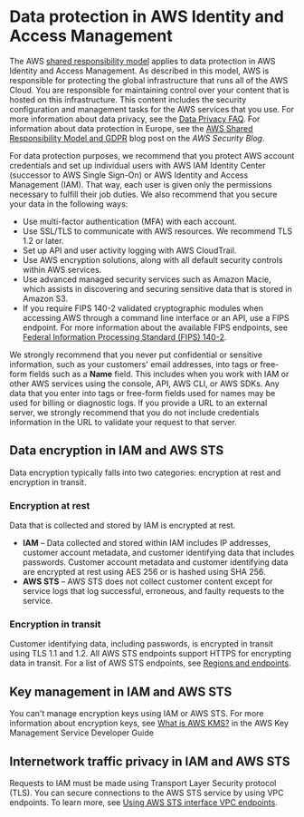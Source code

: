 # Data protection in AWS Identity and Access Management<a name="data-protection"></a>

The AWS [shared responsibility model](http://aws.amazon.com/compliance/shared-responsibility-model/) applies to data protection in AWS Identity and Access Management\. As described in this model, AWS is responsible for protecting the global infrastructure that runs all of the AWS Cloud\. You are responsible for maintaining control over your content that is hosted on this infrastructure\. This content includes the security configuration and management tasks for the AWS services that you use\. For more information about data privacy, see the [Data Privacy FAQ](http://aws.amazon.com/compliance/data-privacy-faq)\. For information about data protection in Europe, see the [AWS Shared Responsibility Model and GDPR](http://aws.amazon.com/blogs/security/the-aws-shared-responsibility-model-and-gdpr/) blog post on the *AWS Security Blog*\.

For data protection purposes, we recommend that you protect AWS account credentials and set up individual users with AWS IAM Identity Center \(successor to AWS Single Sign\-On\) or AWS Identity and Access Management \(IAM\)\. That way, each user is given only the permissions necessary to fulfill their job duties\. We also recommend that you secure your data in the following ways:
+ Use multi\-factor authentication \(MFA\) with each account\.
+ Use SSL/TLS to communicate with AWS resources\. We recommend TLS 1\.2 or later\.
+ Set up API and user activity logging with AWS CloudTrail\.
+ Use AWS encryption solutions, along with all default security controls within AWS services\.
+ Use advanced managed security services such as Amazon Macie, which assists in discovering and securing sensitive data that is stored in Amazon S3\.
+ If you require FIPS 140\-2 validated cryptographic modules when accessing AWS through a command line interface or an API, use a FIPS endpoint\. For more information about the available FIPS endpoints, see [Federal Information Processing Standard \(FIPS\) 140\-2](http://aws.amazon.com/compliance/fips/)\.

We strongly recommend that you never put confidential or sensitive information, such as your customers' email addresses, into tags or free\-form fields such as a **Name** field\. This includes when you work with IAM or other AWS services using the console, API, AWS CLI, or AWS SDKs\. Any data that you enter into tags or free\-form fields used for names may be used for billing or diagnostic logs\. If you provide a URL to an external server, we strongly recommend that you do not include credentials information in the URL to validate your request to that server\.

## Data encryption in IAM and AWS STS<a name="data-encryption"></a>

Data encryption typically falls into two categories: encryption at rest and encryption in transit\.

### Encryption at rest<a name="encryption-at-rest"></a>

Data that is collected and stored by IAM is encrypted at rest\.
+ **IAM** – Data collected and stored within IAM includes IP addresses, customer account metadata, and customer identifying data that includes passwords\. Customer account metadata and customer identifying data are encrypted at rest using AES 256 or is hashed using SHA 256\.
+  **AWS STS** – AWS STS does not collect customer content except for service logs that log successful, erroneous, and faulty requests to the service\. 

### Encryption in transit<a name="encryption-in-transit"></a>

Customer identifying data, including passwords, is encrypted in transit using TLS 1\.1 and 1\.2\. All AWS STS endpoints support HTTPS for encrypting data in transit\. For a list of AWS STS endpoints, see [Regions and endpoints](id_credentials_temp_enable-regions.md#id_credentials_region-endpoints)\. 

## Key management in IAM and AWS STS<a name="key-management"></a>

You can't manage encryption keys using IAM or AWS STS\. For more information about encryption keys, see [What is AWS KMS?](https://docs.aws.amazon.com/kms/latest/developerguide/overview.html) in the AWS Key Management Service Developer Guide

## Internetwork traffic privacy in IAM and AWS STS<a name="inter-network-traffic-privacy"></a>

Requests to IAM must be made using Transport Layer Security protocol \(TLS\)\. You can secure connections to the AWS STS service by using VPC endpoints\. To learn more, see [Using AWS STS interface VPC endpoints](id_credentials_sts_vpce.md)\.
